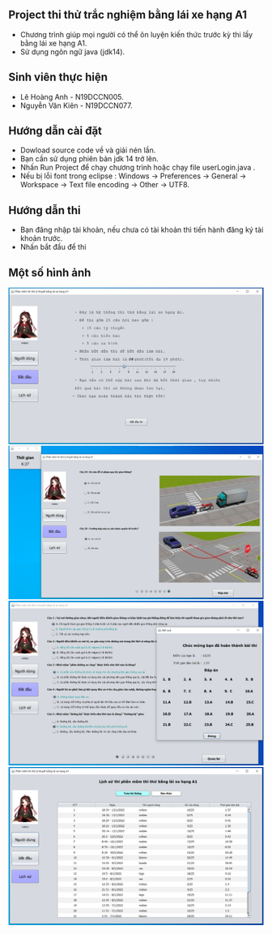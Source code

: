 ## Project thi thử trắc nghiệm bằng lái xe hạng A1
- Chương trình giúp mọi người có thể ôn luyện kiến thức trước kỳ thi lấy bằng lái xe hạng A1.
- Sử dụng ngôn ngữ java (jdk14).
## Sinh viên thực hiện
- Lê Hoàng Anh - N19DCCN005.
- Nguyễn Văn Kiên - N19DCCN077.
## Hướng dẫn cài đặt
- Dowload source code về và giải nén lần.
- Bạn cần sử dụng phiên bản jdk 14 trở lên.
- Nhấn Run Project để chạy chương trình hoặc chạy file userLogin.java .
- Nếu bị lỗi font trong eclipse : Windows -> Preferences -> General -> Workspace -> Text file encoding -> Other -> UTF8.
## Hướng dẫn thi
- Bạn đăng nhập tài khoản, nếu chưa có tài khoản thì tiến hành đăng ký tài khoản trước.
- Nhấn bắt đầu để thi
## Một số hình ảnh
![img_demo1](demo01.png)
![img_demo2](demo02.png)
![img_demo3](demo03.png)
![img_demo4](demo04.png)
